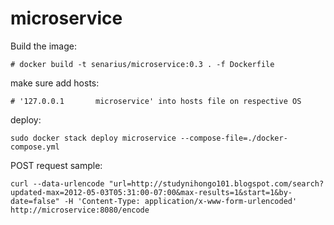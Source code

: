 # microservice

Build the image:

```
# docker build -t senarius/microservice:0.3 . -f Dockerfile
```

make sure add hosts:

```
# '127.0.0.1       microservice' into hosts file on respective OS
```

deploy:

```
sudo docker stack deploy microservice --compose-file=./docker-compose.yml
```

POST request sample:

```
curl --data-urlencode "url=http://studynihongo101.blogspot.com/search?updated-max=2012-05-03T05:31:00-07:00&max-results=1&start=1&by-date=false" -H 'Content-Type: application/x-www-form-urlencoded' http://microservice:8080/encode
```
